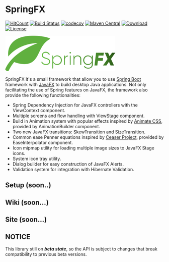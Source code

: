 # SpringFX

[![HitCount](http://hits.dwyl.io/codecrafting-net/springfx.svg)](http://hits.dwyl.io/codecrafting-net/springfx)
[![Build Status](https://travis-ci.org/codecrafting-net/springfx.svg?branch=master)](https://travis-ci.org/codecrafting-net/springfx)
[![codecov](https://codecov.io/gh/codecrafting-net/springfx/branch/master/graph/badge.svg)](https://codecov.io/gh/codecrafting-net/springfx)
[![Maven Central](https://img.shields.io/maven-central/v/net.codecrafting/springfx-core.svg?label=maven&style=flat-square)](https://search.maven.org/#search|ga|1|net.codecrafting)
[![Download](https://api.bintray.com/packages/codecrafting/maven/springfx-core/images/download.svg) ](https://bintray.com/codecrafting/maven/springfx-core/_latestVersion)
[![License](https://img.shields.io/badge/License-Apache%202.0-blue.svg)](https://opensource.org/licenses/Apache-2.0)

![SpringFX](/config/springfx-logo.png)

SpringFX it's a small framework that allow you to use [Spring Boot][1] framework with [JavaFX][2] to build desktop Java applications. Not only facilitating the use of Spring features on JavaFX, the framework also provide the following functionalities:

- Spring Dependency Injection for JavaFX controllers with the ViewContext component.
- Multiple screens and flow handling with ViewStage component.
- Build in Animation system with popular effects inspired by [Animate CSS][3], provided by AnimationBuilder component.
- Two new JavaFX transitions: SkewTransition and SizeTransition.
- Common ease Penner equations inspired by [Ceaser Project][4], provided by EaseInterpolator component.
- Icon mipmap utility for loading multiple image sizes to JavaFX Stage icons.
- System icon tray utility.
- Dialog builder for easy construction of JavaFX Alerts.
- Validation system for integration with Hibernate Validation.

[1]: https://projects.spring.io/spring-boot/
[2]: https://docs.oracle.com/javase/8/javafx/get-started-tutorial/jfx-overview.htm#JFXST784
[3]: https://daneden.github.io/animate.css/
[4]: https://matthewlein.com/tools/ceaser

## Setup (soon..)

## Wiki (soon...)

## Site (soon...)

## NOTICE

This library still on ***beta state***, so the API is subject to changes that break compatibility to previous beta versions.
